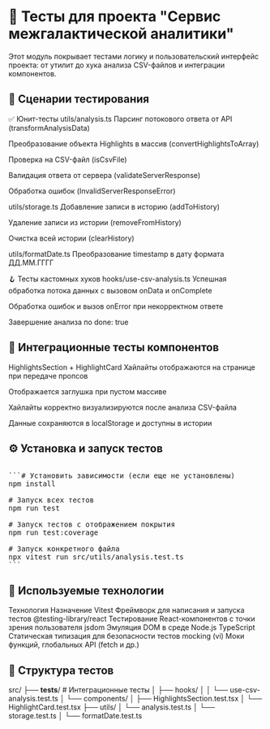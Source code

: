 # 🧪 Тесты для проекта "Сервис межгалактической аналитики"
Этот модуль покрывает тестами логику и пользовательский интерфейс проекта: от утилит до хука анализа CSV-файлов и интеграции компонентов.

## 📄 Сценарии тестирования
✅ Юнит-тесты
utils/analysis.ts
Парсинг потокового ответа от API (transformAnalysisData)

Преобразование объекта Highlights в массив (convertHighlightsToArray)

Проверка на CSV-файл (isCsvFile)

Валидация ответа от сервера (validateServerResponse)

Обработка ошибок (InvalidServerResponseError)

utils/storage.ts
Добавление записи в историю (addToHistory)

Удаление записи из истории (removeFromHistory)

Очистка всей истории (clearHistory)

utils/formatDate.ts
Преобразование timestamp в дату формата ДД.ММ.ГГГГ

🪝 Тесты кастомных хуков
hooks/use-csv-analysis.ts
Успешная обработка потока данных с вызовом onData и onComplete

Обработка ошибок и вызов onError при некорректном ответе

Завершение анализа по done: true

## 🧩 Интеграционные тесты компонентов
HighlightsSection + HighlightCard
Хайлайты отображаются на странице при передаче пропсов

Отображается заглушка при пустом массиве

Хайлайты корректно визуализируются после анализа CSV-файла

Данные сохраняются в localStorage и доступны в истории

## ⚙️ Установка и запуск тестов
<pre lang="bash"> 
```# Установить зависимости (если еще не установлены)
npm install

# Запуск всех тестов
npm run test

# Запуск тестов с отображением покрытия
npm run test:coverage

# Запуск конкретного файла
npx vitest run src/utils/analysis.test.ts
```
</pre>
## 🧰 Используемые технологии
Технология	Назначение
Vitest	Фреймворк для написания и запуска тестов
@testing-library/react	Тестирование React-компонентов с точки зрения пользователя
jsdom	Эмуляция DOM в среде Node.js
TypeScript	Статическая типизация для безопасности тестов
mocking (vi)	Моки функций, глобальных API (fetch и др.)

## 📁 Структура тестов
src/
├── __tests__/                 # Интеграционные тесты
│   ├── hooks/
│   │   └── use-csv-analysis.test.ts
│   └── components/
│       ├── HighlightsSection.test.tsx
│       └── HighlightCard.test.tsx
├── utils/
│   └── analysis.test.ts
│   └── storage.test.ts
│   └── formatDate.test.ts
